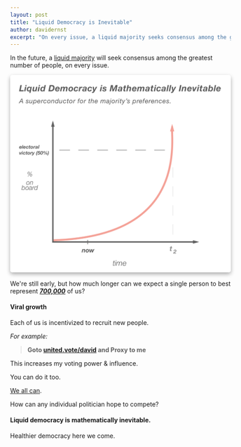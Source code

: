 ```yaml
---
layout: post
title: "Liquid Democracy is Inevitable"
author: davidernst
excerpt: "On every issue, a liquid majority seeks consensus among the greatest number of people. This makes liquid democracy a mathematical inevitability."
---
```


In the future, a [liquid majority](/2016/09/21/what-is-liquid-democracy/) will seek consensus among the greatest number of people, on every issue.

<a href="/assets/article_images/2018-06-01-liquid-is-inevitable/LD_is_Inevitable.png" target="_blank"><img src="/assets/article_images/2018-06-01-liquid-is-inevitable/LD_is_Inevitable.png" style="box-shadow: 0px 4px 10px #00000054; border-radius: 5px;" /></a>

We're still early, but how much longer can we expect a single person to best represent [***700,000***](/2017/04/11/lets-end-hotdog-worship-in-america/) of us?

#### Viral growth

Each of us is incentivized to recruit new people.

*For example:*

> **Goto [united.vote/david](https://united.vote/david) and Proxy to me**

This increases my voting power & influence.

You can do it too.

[We all can](https://united.vote/join).

How can any individual politician hope to compete?

#### Liquid democracy is mathematically inevitable.

Healthier democracy here we come.

